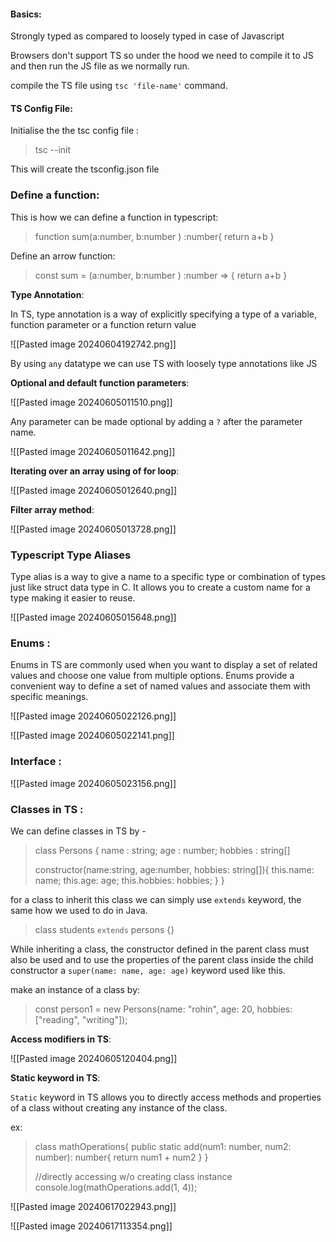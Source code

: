 #### Basics:

 Strongly typed as compared to loosely typed in case of Javascript
 
 Browsers don't support TS so under the hood we need to compile it to JS and then run the JS file as we normally run.

compile the TS file using `tsc 'file-name'` command.

#### TS Config File:

Initialise the the tsc config file :

>tsc --init

This will create the tsconfig.json file

### Define a function:

This is how we can define a function in typescript:

>function sum(a:number, b:number ) :number{
>	return a+b
>}

Define an arrow function: 

>const sum = (a:number, b:number ) :number => {
>	return a+b
>}

**Type Annotation**: 

In TS, type annotation is a way of explicitly specifying a type of a variable, function parameter or a function return value

![[Pasted image 20240604192742.png]]

 By using `any` datatype we can use TS with loosely type annotations like JS

**Optional and default function parameters**: 

![[Pasted image 20240605011510.png]]

Any parameter can be made optional by adding a `?` after the parameter name.

![[Pasted image 20240605011642.png]]

**Iterating over an array using of for loop**:

![[Pasted image 20240605012640.png]]

**Filter array method**:

![[Pasted image 20240605013728.png]]

### Typescript Type Aliases

Type alias is a way to give a name to a specific type or combination of types just like struct data type in C. It allows you to create a custom name for a type making it easier to reuse.

![[Pasted image 20240605015648.png]]


### Enums :

Enums in TS are commonly used when you want to display a set of related values and choose one value from multiple options. Enums provide a convenient way to define a set of named values and associate them with specific meanings.

![[Pasted image 20240605022126.png]]

![[Pasted image 20240605022141.png]]

### Interface :


![[Pasted image 20240605023156.png]]

### Classes in TS :

We can define classes in TS by - 

>class Persons {
>name : string;
>age : number;
>hobbies : string[]
>
>constructor(name:string, age:number, hobbies: string[]){
>this.name: name;
>this.age: age;
>this.hobbies: hobbies; 
>}
>}

for a class to inherit this class we can simply use `extends` keyword, the same how we used to do in Java.

>class students `extends` persons {}

While inheriting a class, the constructor defined in the parent class must also be used and to use the properties of the parent class inside the child constructor a `super(name: name, age: age)` keyword used like this.

make an instance of a class by:

>const person1 = new Persons(name: "rohin", age: 20, hobbies: ["reading", "writing"]);

**Access modifiers in TS**:

![[Pasted image 20240605120404.png]]

**Static keyword in TS**:

`Static` keyword in TS allows you to directly access methods and properties of a class without creating any instance of the class.

ex:  

>class mathOperations{
>public static add(num1: number, num2: number): number{
>	return num1 + num2
>	}
>}
>
>//directly accessing w/o creating class instance
>console.log(mathOperations.add(1, 4));  


![[Pasted image 20240617022943.png]]

![[Pasted image 20240617113354.png]]